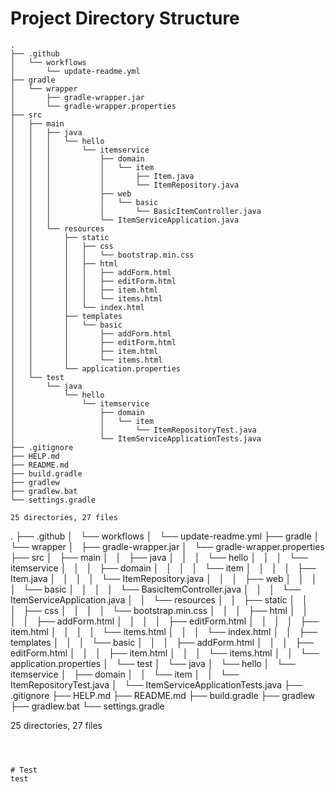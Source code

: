 # Project Directory Structure
```
.
├── .github
│   └── workflows
│       └── update-readme.yml
├── gradle
│   └── wrapper
│       ├── gradle-wrapper.jar
│       └── gradle-wrapper.properties
├── src
│   ├── main
│   │   ├── java
│   │   │   └── hello
│   │   │       └── itemservice
│   │   │           ├── domain
│   │   │           │   └── item
│   │   │           │       ├── Item.java
│   │   │           │       └── ItemRepository.java
│   │   │           ├── web
│   │   │           │   └── basic
│   │   │           │       └── BasicItemController.java
│   │   │           └── ItemServiceApplication.java
│   │   └── resources
│   │       ├── static
│   │       │   ├── css
│   │       │   │   └── bootstrap.min.css
│   │       │   ├── html
│   │       │   │   ├── addForm.html
│   │       │   │   ├── editForm.html
│   │       │   │   ├── item.html
│   │       │   │   └── items.html
│   │       │   └── index.html
│   │       ├── templates
│   │       │   └── basic
│   │       │       ├── addForm.html
│   │       │       ├── editForm.html
│   │       │       ├── item.html
│   │       │       └── items.html
│   │       └── application.properties
│   └── test
│       └── java
│           └── hello
│               └── itemservice
│                   ├── domain
│                   │   └── item
│                   │       └── ItemRepositoryTest.java
│                   └── ItemServiceApplicationTests.java
├── .gitignore
├── HELP.md
├── README.md
├── build.gradle
├── gradlew
├── gradlew.bat
└── settings.gradle

25 directories, 27 files
```

.
├── .github
│   └── workflows
│       └── update-readme.yml
├── gradle
│   └── wrapper
│       ├── gradle-wrapper.jar
│       └── gradle-wrapper.properties
├── src
│   ├── main
│   │   ├── java
│   │   │   └── hello
│   │   │       └── itemservice
│   │   │           ├── domain
│   │   │           │   └── item
│   │   │           │       ├── Item.java
│   │   │           │       └── ItemRepository.java
│   │   │           ├── web
│   │   │           │   └── basic
│   │   │           │       └── BasicItemController.java
│   │   │           └── ItemServiceApplication.java
│   │   └── resources
│   │       ├── static
│   │       │   ├── css
│   │       │   │   └── bootstrap.min.css
│   │       │   ├── html
│   │       │   │   ├── addForm.html
│   │       │   │   ├── editForm.html
│   │       │   │   ├── item.html
│   │       │   │   └── items.html
│   │       │   └── index.html
│   │       ├── templates
│   │       │   └── basic
│   │       │       ├── addForm.html
│   │       │       ├── editForm.html
│   │       │       ├── item.html
│   │       │       └── items.html
│   │       └── application.properties
│   └── test
│       └── java
│           └── hello
│               └── itemservice
│                   ├── domain
│                   │   └── item
│                   │       └── ItemRepositoryTest.java
│                   └── ItemServiceApplicationTests.java
├── .gitignore
├── HELP.md
├── README.md
├── build.gradle
├── gradlew
├── gradlew.bat
└── settings.gradle

25 directories, 27 files
```



# Test
test
